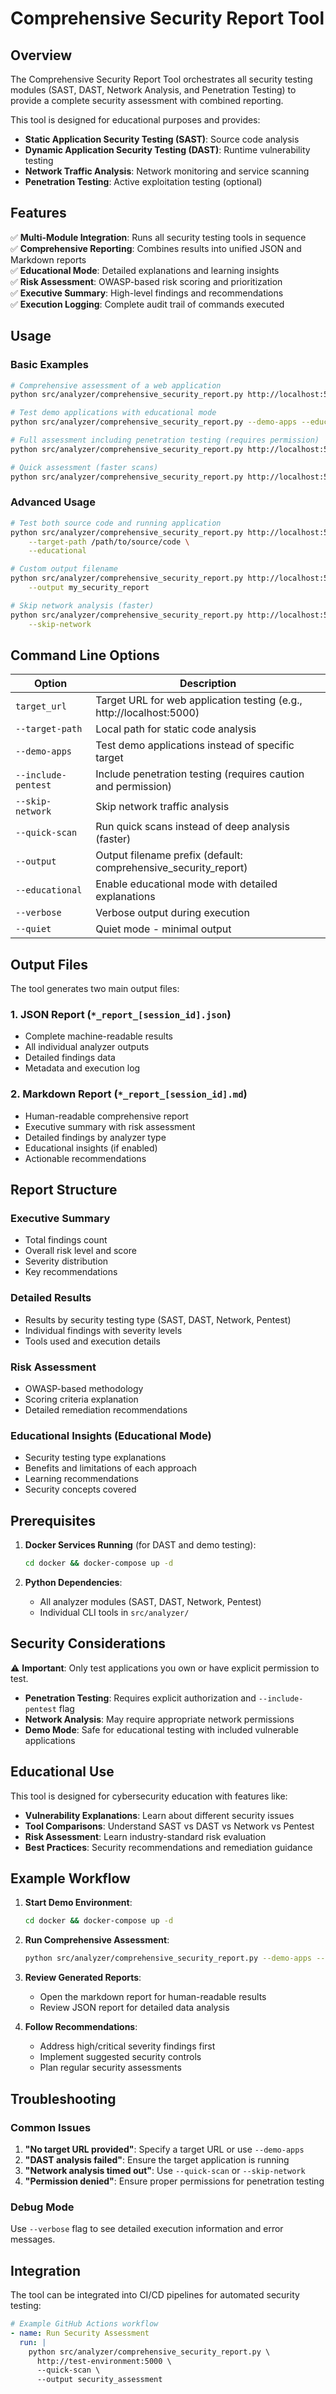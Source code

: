 # Comprehensive Security Report Tool

## Overview

The Comprehensive Security Report Tool orchestrates all security testing modules (SAST, DAST, Network Analysis, and Penetration Testing) to provide a complete security assessment with combined reporting.

This tool is designed for educational purposes and provides:
- **Static Application Security Testing (SAST)**: Source code analysis
- **Dynamic Application Security Testing (DAST)**: Runtime vulnerability testing  
- **Network Traffic Analysis**: Network monitoring and service scanning
- **Penetration Testing**: Active exploitation testing (optional)

## Features

✅ **Multi-Module Integration**: Runs all security testing tools in sequence  
✅ **Comprehensive Reporting**: Combines results into unified JSON and Markdown reports  
✅ **Educational Mode**: Detailed explanations and learning insights  
✅ **Risk Assessment**: OWASP-based risk scoring and prioritization  
✅ **Executive Summary**: High-level findings and recommendations  
✅ **Execution Logging**: Complete audit trail of commands executed  

## Usage

### Basic Examples

```bash
# Comprehensive assessment of a web application
python src/analyzer/comprehensive_security_report.py http://localhost:5000

# Test demo applications with educational mode
python src/analyzer/comprehensive_security_report.py --demo-apps --educational

# Full assessment including penetration testing (requires permission)
python src/analyzer/comprehensive_security_report.py http://localhost:5000 --include-pentest

# Quick assessment (faster scans)
python src/analyzer/comprehensive_security_report.py http://localhost:5000 --quick-scan
```

### Advanced Usage

```bash
# Test both source code and running application
python src/analyzer/comprehensive_security_report.py http://localhost:5000 \
    --target-path /path/to/source/code \
    --educational

# Custom output filename
python src/analyzer/comprehensive_security_report.py http://localhost:5000 \
    --output my_security_report

# Skip network analysis (faster)
python src/analyzer/comprehensive_security_report.py http://localhost:5000 \
    --skip-network
```

## Command Line Options

| Option | Description |
|--------|-------------|
| `target_url` | Target URL for web application testing (e.g., http://localhost:5000) |
| `--target-path` | Local path for static code analysis |
| `--demo-apps` | Test demo applications instead of specific target |
| `--include-pentest` | Include penetration testing (requires caution and permission) |
| `--skip-network` | Skip network traffic analysis |
| `--quick-scan` | Run quick scans instead of deep analysis (faster) |
| `--output` | Output filename prefix (default: comprehensive_security_report) |
| `--educational` | Enable educational mode with detailed explanations |
| `--verbose` | Verbose output during execution |
| `--quiet` | Quiet mode - minimal output |

## Output Files

The tool generates two main output files:

### 1. JSON Report (`*_report_[session_id].json`)
- Complete machine-readable results
- All individual analyzer outputs
- Detailed findings data
- Metadata and execution log

### 2. Markdown Report (`*_report_[session_id].md`)
- Human-readable comprehensive report
- Executive summary with risk assessment
- Detailed findings by analyzer type
- Educational insights (if enabled)
- Actionable recommendations

## Report Structure

### Executive Summary
- Total findings count
- Overall risk level and score
- Severity distribution
- Key recommendations

### Detailed Results
- Results by security testing type (SAST, DAST, Network, Pentest)
- Individual findings with severity levels
- Tools used and execution details

### Risk Assessment
- OWASP-based methodology
- Scoring criteria explanation
- Detailed remediation recommendations

### Educational Insights (Educational Mode)
- Security testing type explanations
- Benefits and limitations of each approach
- Learning recommendations
- Security concepts covered

## Prerequisites

1. **Docker Services Running** (for DAST and demo testing):
   ```bash
   cd docker && docker-compose up -d
   ```

2. **Python Dependencies**:
   - All analyzer modules (SAST, DAST, Network, Pentest)
   - Individual CLI tools in `src/analyzer/`

## Security Considerations

⚠️ **Important**: Only test applications you own or have explicit permission to test.

- **Penetration Testing**: Requires explicit authorization and `--include-pentest` flag
- **Network Analysis**: May require appropriate network permissions
- **Demo Mode**: Safe for educational testing with included vulnerable applications

## Educational Use

This tool is designed for cybersecurity education with features like:

- **Vulnerability Explanations**: Learn about different security issues
- **Tool Comparisons**: Understand SAST vs DAST vs Network vs Pentest
- **Risk Assessment**: Learn industry-standard risk evaluation
- **Best Practices**: Security recommendations and remediation guidance

## Example Workflow

1. **Start Demo Environment**:
   ```bash
   cd docker && docker-compose up -d
   ```

2. **Run Comprehensive Assessment**:
   ```bash
   python src/analyzer/comprehensive_security_report.py --demo-apps --educational
   ```

3. **Review Generated Reports**:
   - Open the markdown report for human-readable results
   - Review JSON report for detailed data analysis

4. **Follow Recommendations**:
   - Address high/critical severity findings first
   - Implement suggested security controls
   - Plan regular security assessments

## Troubleshooting

### Common Issues

1. **"No target URL provided"**: Specify a target URL or use `--demo-apps`
2. **"DAST analysis failed"**: Ensure the target application is running
3. **"Network analysis timed out"**: Use `--quick-scan` or `--skip-network`
4. **"Permission denied"**: Ensure proper permissions for penetration testing

### Debug Mode

Use `--verbose` flag to see detailed execution information and error messages.

## Integration

The tool can be integrated into CI/CD pipelines for automated security testing:

```yaml
# Example GitHub Actions workflow
- name: Run Security Assessment
  run: |
    python src/analyzer/comprehensive_security_report.py \
      http://test-environment:5000 \
      --quick-scan \
      --output security_assessment
```